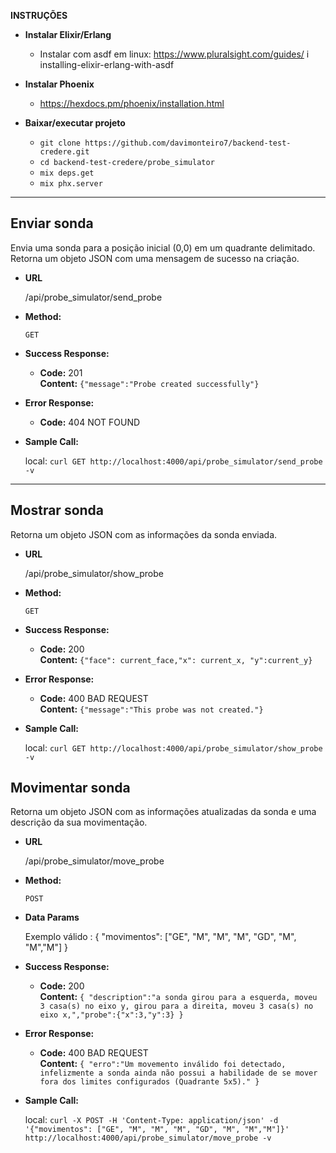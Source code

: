 **INSTRUÇÕES**
  
  * **Instalar Elixir/Erlang**
    
    * Instalar com asdf em linux: https://www.pluralsight.com/guides/                   i   installing-elixir-erlang-with-asdf
  
  * **Instalar Phoenix**
    
    * https://hexdocs.pm/phoenix/installation.html

  * **Baixar/executar projeto**
    
    * `git clone https://github.com/davimonteiro7/backend-test-credere.git`
    * `cd backend-test-credere/probe_simulator`
    * `mix deps.get`
    * `mix phx.server`

----
**Enviar sonda**
----
  Envia uma sonda para a posição inicial (0,0) em um quadrante delimitado.
  Retorna um objeto JSON com uma mensagem de sucesso na criação.

* **URL**

  /api/probe_simulator/send_probe

* **Method:**

  `GET`
  
* **Success Response:**

  * **Code:** 201 <br />
    **Content:** `{"message":"Probe created successfully"}`
 
* **Error Response:**

  * **Code:** 404 NOT FOUND <br />

* **Sample Call:**

  local: `curl GET http://localhost:4000/api/probe_simulator/send_probe -v` 

----

**Mostrar sonda**
----
  
  Retorna um objeto JSON com as informações da sonda enviada.

* **URL**

  /api/probe_simulator/show_probe

* **Method:**

  `GET`
  
* **Success Response:**

  * **Code:** 200 <br />
    **Content:** `{"face": current_face,"x": current_x, "y":current_y}`
 
* **Error Response:**

  * **Code:** 400 BAD REQUEST <br />
    **Content:** `{"message":"This probe was not created."}`

* **Sample Call:**

  local: `curl GET http://localhost:4000/api/probe_simulator/show_probe -v` 

**Movimentar sonda**
----
  
  Retorna um objeto JSON com as informações atualizadas da sonda e uma descrição da sua movimentação.

* **URL**

  /api/probe_simulator/move_probe

* **Method:**

  `POST`
  
* **Data Params**

  Exemplo válido : {
                     "movimentos": ["GE", "M", "M", "M", "GD", "M", "M","M"]
                   }

* **Success Response:**

  * **Code:** 200 <br />
    **Content:** `{ "description":"a sonda girou para a esquerda, moveu 3 casa(s) no eixo y, girou para a direita, moveu 3 casa(s) no eixo x,","probe":{"x":3,"y":3} }`
 
* **Error Response:**

  * **Code:** 400 BAD REQUEST <br />
    **Content:** `{ "erro":"Um movemento inválido foi detectado, infelizmente a sonda ainda não possui a habilidade de se mover fora dos limites configurados (Quadrante 5x5)." }`

* **Sample Call:**

  local: `curl -X POST -H 'Content-Type: application/json' -d '{"movimentos": ["GE", "M", "M", "M", "GD", "M", "M","M"]}' http://localhost:4000/api/probe_simulator/move_probe -v` 
